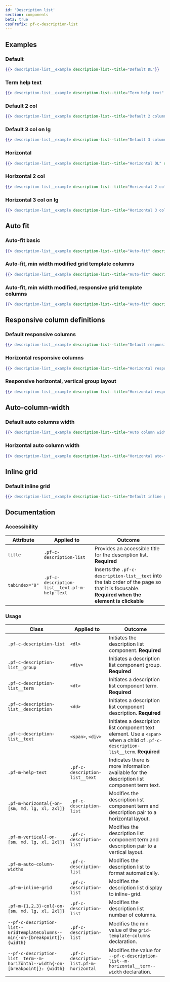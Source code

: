 ```yaml
---
id: 'Description list'
section: components
beta: true
cssPrefix: pf-c-description-list
---
```


## Examples

### Default
```hbs
{{> description-list__example description-list--title="Default DL"}}
```

### Term help text
```hbs
{{> description-list__example description-list--title="Term help text" description-list-term--TextIsHelp="true"}}
```

### Default 2 col
```hbs
{{> description-list__example description-list--title="Default 2 column DL" description-list--modifier="pf-m-2-col"}}
```

### Default 3 col on lg
```hbs
{{> description-list__example description-list--title="Default 3 column DL" description-list--modifier="pf-m-3-col-on-lg"}}
```

### Horizontal
```hbs
{{> description-list__example description-list--title="Horizontal DL" description-list--modifier="pf-m-horizontal"}}
```

### Horizontal 2 col
```hbs
{{> description-list__example description-list--title="Horizontal 2 column DL" description-list--modifier="pf-m-horizontal pf-m-2-col"}}
```

### Horizontal 3 col on lg
```hbs
{{> description-list__example description-list--title="Horizontal 3 column DL" description-list--modifier="pf-m-horizontal pf-m-3-col-on-lg"}}
```

## Auto fit

### Auto-fit basic
```hbs
{{> description-list__example description-list--title="Auto-fit" description-list--header="Auto fit" description-list--modifier="pf-m-auto-fit"}}
```

### Auto-fit, min width modified grid template columns
```hbs
{{> description-list__example description-list--title="Auto-fit" description-list--header="Auto fit" description-list--modifier="pf-m-auto-fit" description-list--attribute='style="--pf-c-description-list--GridTemplateColumns--min: 200px;"'}}
```

### Auto-fit, min width modified, responsive grid template columns
```hbs
{{> description-list__example description-list--title="Auto-fit" description-list--header="Auto fit" description-list--modifier="pf-m-auto-fit" description-list--attribute='style="--pf-c-description-list--GridTemplateColumns--min-on-md: 100px; --pf-c-description-list--GridTemplateColumns--min-on-lg: 150px; --pf-c-description-list--GridTemplateColumns--min-on-xl: 200px; --pf-c-description-list--GridTemplateColumns--min-on-2xl: 300px;"'}}
```

## Responsive column definitions

### Default responsive columns
```hbs
{{> description-list__example description-list--title="Default responsive DL" description-list--modifier="pf-m-2-col-on-lg pf-m-3-col-on-xl"}}
```

### Horizontal responsive columns
```hbs
{{> description-list__example description-list--title="Horizontal responsive DL columns" description-list--modifier="pf-m-horizontal pf-m-2-col-on-lg pf-m-3-col-on-xl"}}
```

### Responsive horizontal, vertical group layout
```hbs
{{> description-list__example description-list--title="Horizontal responsive DL groups" description-list--modifier="pf-m-horizontal pf-m-vertical-on-md pf-m-horizontal-on-lg pf-m-vertical-on-xl pf-m-horizontal-on-2xl"}}
```

## Auto-column-width

### Default auto columns width
```hbs
{{> description-list__example description-list--title="Auto column width DL" description-list--modifier="pf-m-auto-column-widths pf-m-3-col"}}
```

### Horizontal auto column width
```hbs
{{> description-list__example description-list--title="Horizontal ato-fit DL" description-list--modifier="pf-m-horizontal pf-m-auto-column-widths pf-m-2-col-on-lg"}}
```

## Inline grid

### Default inline grid
```hbs
{{> description-list__example description-list--title="Default inline grid" description-list--modifier="pf-m-3-col pf-m-inline-grid"}}
```

<!-- ## Auto term with is only supported in FF currently

### Horizontal 2 col auto term width
```hbs
{{> description-list__example description-list--title="Horizontal 2 column DL" description-list--modifier="pf-m-horizontal pf-m-auto-term-widths pf-m-2-col"}}
``` -->

## Documentation

### Accessibility

| Attribute | Applied to | Outcome |
| -- | -- | -- |
| `title` | `.pf-c-description-list` | Provides an accessible title for the description list. **Required** |
| `tabindex="0"` | `.pf-c-description-list__text.pf-m-help-text` | Inserts the `.pf-c-description-list__text` into the tab order of the page so that it is focusable. **Required when the element is clickable** |

### Usage

| Class | Applied to | Outcome |
| -- | -- | -- |
| `.pf-c-description-list` | `<dl>` | Initiates the description list component. **Required** |
| `.pf-c-description-list__group` | `<div>` | Initiates a description list component group. **Required** |
| `.pf-c-description-list__term` | `<dt>` | Initiates a description list component term. **Required** |
| `.pf-c-description-list__description` | `<dd>` | Initiates a description list component description. **Required** |
| `.pf-c-description-list__text` | `<span>`, `<div>` | Initiates a description list component text element. Use a `<span>` when a child of `.pf-c-description-list__term`. **Required** |
| `.pf-m-help-text` | `.pf-c-description-list__text` | Indicates there is more information available for the description list component term text. |
| `.pf-m-horizontal{-on-[sm, md, lg, xl, 2xl]}` | `.pf-c-description-list` | Modifies the description list component term and description pair to a horizontal layout. |
| `.pf-m-vertical{-on-[sm, md, lg, xl, 2xl]}` | `.pf-c-description-list` | Modifies the description list component term and description pair to a vertical layout. |
| `.pf-m-auto-column-widths` | `.pf-c-description-list` | Modifies the description list to format automatically. |
| `.pf-m-inline-grid` | `.pf-c-description-list` | Modifies the description list display to inline-grid. |
| `.pf-m-{1,2,3}-col{-on-[sm, md, lg, xl, 2xl]}` | `.pf-c-description-list` | Modifies the description list number of columns. |
| `--pf-c-description-list--GridTemplateColumns--min{-on-[breakpoint]}: {width}` | `.pf-c-description-list` | Modifies the min value of the `grid-template-columns` declaration. |
| `--pf-c-description-list__term--m-horizontal--width{-on-[breakpoint]}: {width}` | `.pf-c-description-list.pf-m-horizontal` | Modifies the value for `--pf-c-description-list--m-horizontal__term--width` declaration. |

<!-- | `.pf-m-order[0-12]{-on-[breakpoint]}` | `.pf-c-description-list__group` | Modifies the order of the flex layout element. |
| `.pf-m-order-first{-on-[breakpoint]}` | `.pf-c-description-list__group` | Modifies the order of the flex layout element to -1. |
| `.pf-m-order-last{-on-[breakpoint]}` | `..pf-c-description-list__group` | Modifies the order of the flex layout element to $limit + 1. | -->
